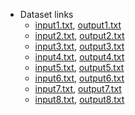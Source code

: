 * Dataset links
	* [input1.txt](), [output1.txt]()
	* [input2.txt](), [output2.txt]()
	* [input3.txt](), [output3.txt]()
	* [input4.txt](), [output4.txt]()
	* [input5.txt](), [output5.txt]()
	* [input6.txt](), [output6.txt]()
	* [input7.txt](), [output7.txt]()
	* [input8.txt](), [output8.txt]()